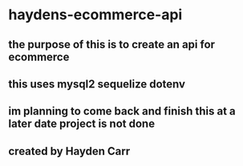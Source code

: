 # haydens-ecommerce-api

## the purpose of this is to create an api for ecommerce

## this uses mysql2 sequelize dotenv

## im planning to come back and finish this at a later date project is not done

## created by Hayden Carr
